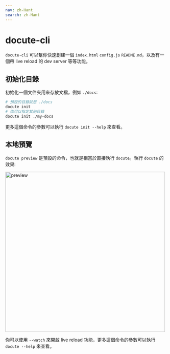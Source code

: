 ```yaml
---
nav: zh-Hant
search: zh-Hant
---
```


# docute-cli

`docute-cli` 可以幫你快速創建一個 `index.html` `config.js` `README.md`，以及有一個帶 live reload 的 dev server 等等功能。

## 初始化目錄

初始化一個文件夾用來存放文檔，例如 `./docs`:

```bash
# 預設的目錄就是 ./docs
docute init
# 你可以指定其他目錄
docute init ./my-docs
```

更多這個命令的參數可以執行 `docute init --help` 來查看。

## 本地預覽

`docute preview` 是預設的命令，也就是相當於直接執行 `docute`。執行 `docute` 的效果:

<img src="/assets/command-preview.png" alt="preview" width="500">

你可以使用 `--watch` 來開啟 live reload 功能，更多這個命令的參數可以執行 `docute --help` 來查看。
